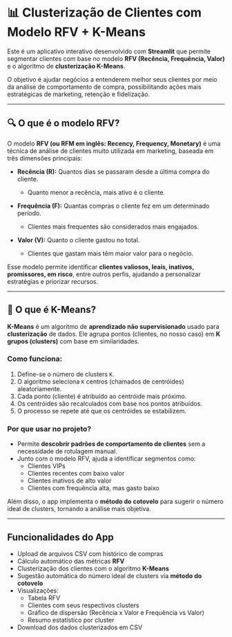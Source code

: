 # 📊 Clusterização de Clientes com Modelo RFV + K-Means

Este é um aplicativo interativo desenvolvido com **Streamlit** que permite segmentar clientes com base no modelo **RFV (Recência, Frequência, Valor)** e o algoritmo de **clusterização K-Means**.

O objetivo é ajudar negócios a entenderem melhor seus clientes por meio da análise de comportamento de compra, possibilitando ações mais estratégicas de marketing, retenção e fidelização.

---

## 🔍 O que é o modelo RFV?

O modelo **RFV (ou RFM em inglês: Recency, Frequency, Monetary)** é uma técnica de análise de clientes muito utilizada em marketing, baseada em três dimensões principais:

- **Recência (R):** Quantos dias se passaram desde a última compra do cliente.  
  - Quanto menor a recência, mais ativo é o cliente.

- **Frequência (F):** Quantas compras o cliente fez em um determinado período.  
  - Clientes mais frequentes são considerados mais engajados.

- **Valor (V):** Quanto o cliente gastou no total.  
  - Clientes que gastam mais têm maior valor para o negócio.

Esse modelo permite identificar **clientes valiosos, leais, inativos, promissores, em risco**, entre outros perfis, ajudando a personalizar estratégias e priorizar recursos.

---

## 🤖 O que é K-Means?

**K-Means** é um algoritmo de **aprendizado não supervisionado** usado para **clusterização** de dados. Ele agrupa pontos (clientes, no nosso caso) em **K grupos (clusters)** com base em similaridades.

### Como funciona:
1. Define-se o número de clusters `K`.
2. O algoritmo seleciona `K` centros (chamados de centróides) aleatoriamente.
3. Cada ponto (cliente) é atribuído ao centróide mais próximo.
4. Os centróides são recalculados com base nos pontos atribuídos.
5. O processo se repete até que os centróides se estabilizem.

### Por que usar no projeto?
- Permite **descobrir padrões de comportamento de clientes** sem a necessidade de rotulagem manual.
- Junto com o modelo RFV, ajuda a identificar segmentos como:
  - Clientes VIPs
  - Clientes recentes com baixo valor
  - Clientes inativos de alto valor
  - Clientes com frequência alta, mas gasto baixo

Além disso, o app implementa o **método do cotovelo** para sugerir o número ideal de clusters, tornando a análise mais objetiva.

---

##  Funcionalidades do App

- Upload de arquivos CSV com histórico de compras
- Cálculo automático das métricas **RFV**
- Clusterização dos clientes com o algoritmo **K-Means**
- Sugestão automática do número ideal de clusters via **método do cotovelo**
- Visualizações:
  - Tabela RFV
  - Clientes com seus respectivos clusters
  - Gráfico de dispersão (Recência x Valor e Frequência vs Valor)
  - Resumo estatístico por cluster
- Download dos dados clusterizados em CSV

